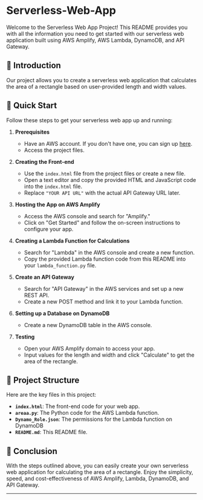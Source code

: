 # Serverless-Web-App

Welcome to the Serverless Web App Project! This README provides you with all the information you need to get started with our serverless web application built using AWS Amplify, AWS Lambda, DynamoDB, and API Gateway.

## :rocket: Introduction

Our project allows you to create a serverless web application that calculates the area of a rectangle based on user-provided length and width values.

## :scroll: Quick Start

Follow these steps to get your serverless web app up and running:

1. **Prerequisites**

   - Have an AWS account. If you don't have one, you can sign up [here](https://aws.amazon.com/).
   - Access the project files.

2. **Creating the Front-end**

   - Use the `index.html` file from the project files or create a new file.
   - Open a text editor and copy the provided HTML and JavaScript code into the `index.html` file.
   - Replace `"YOUR API URL"` with the actual API Gateway URL later.

3. **Hosting the App on AWS Amplify**

   - Access the AWS console and search for "Amplify."
   - Click on "Get Started" and follow the on-screen instructions to configure your app.

4. **Creating a Lambda Function for Calculations**

   - Search for "Lambda" in the AWS console and create a new function.
   - Copy the provided Lambda function code from this README into your `lambda_function.py` file.

5. **Create an API Gateway**

   - Search for "API Gateway" in the AWS services and set up a new REST API.
   - Create a new POST method and link it to your Lambda function.

6. **Setting up a Database on DynamoDB**

   - Create a new DynamoDB table in the AWS console.

7. **Testing**

   - Open your AWS Amplify domain to access your app.
   - Input values for the length and width and click "Calculate" to get the area of the rectangle.

## :page_with_curl: Project Structure

Here are the key files in this project:

- **`index.html`**: The front-end code for your web app.
- **`areaa.py`**: The Python code for the AWS Lambda function.
- **`Dynamo_Role.json`**: The permissions for the Lambda function on DynamoDB
- **`README.md`**: This README file.

## :tada: Conclusion

With the steps outlined above, you can easily create your own serverless web application for calculating the area of a rectangle. Enjoy the simplicity, speed, and cost-effectiveness of AWS Amplify, Lambda, DynamoDB, and API Gateway.

---
